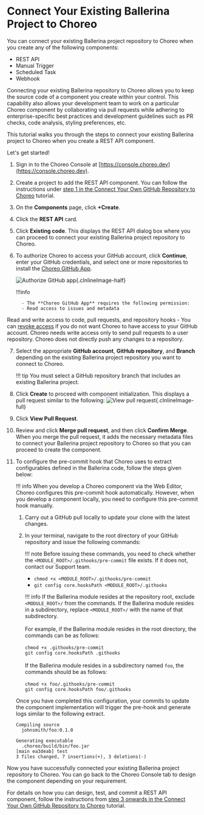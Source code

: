 # Connect Your Existing Ballerina Project to Choreo

You can connect your existing Ballerina project repository to Choreo when you create any of the following components:

- REST API
- Manual Trigger
- Scheduled Task
- Webhook

Connecting your existing Ballerina repository to Choreo allows you to keep the source code of a component you create within your control. This capability also allows your development team to work on a particular Choreo component by collaborating via pull requests while adhering to enterprise-specific best practices and development guidelines such as PR checks, code analysis, styling preferences, etc.  

This tutorial walks you through the steps to connect your existing Ballerina project to Choreo when you create a REST API component. 

Let's get started!

1. Sign in to the Choreo Console at [https://console.choreo.dev](https://console.choreo.dev).
2. Create a project to add the REST API component. You can follow the instructions under [step 1 in the Connect Your Own GitHub Repository to Choreo](../connect-your-own-github-repository-to-choreo/#step-1-create-a-project-to-add-the-rest-api-component) tutorial.
3. On the **Components** page, click **+Create**.
4. Click the **REST API** card.
5. Click **Existing code**. This displays the REST API dialog box where you can proceed to connect your existing Ballerina project repository to Choreo.
6. To authorize Choreo to access your GitHub account, click **Continue**, enter your GitHub credentials, and select one or more repositories to install the [Choreo GitHub App](https://github.com/marketplace/choreo-apps).

    ![Authorize GitHub app](../../assets/img/tutorials/connect-existing-project/authorize-github-app.png){.cInlineImage-half}

    !!!info

         - The **Choreo GitHub App** requires the following permission:
         - Read access to issues and metadata
Read and write access to code, pull requests, and repository hooks
         - You can [revoke access](https://docs.github.com/en/authentication/keeping-your-account-and-data-secure/reviewing-your-authorized-integrations#reviewing-your-authorized-github-apps) if you do not want Choreo to have access to your GitHub account. Choreo needs write access only to send pull requests to a user repository. Choreo does not directly push any changes to a repository.

7. Select the appropriate **GitHub account**, **GitHub repository**, and **Branch** depending on the existing Ballerina project repository you want to connect to Choreo.

    !!! tip 
        You must select a GitHub repository branch that includes an existing Ballerina project.

8. Click **Create** to proceed with component initialization. This displays a pull request similar to the following:
   ![View pull request](../../assets/img/tutorials/connect-existing-project/view-pull-request.png){.cInlineImage-full}

9. Click **View Pull Request**.
10. Review and click **Merge pull request**, and then click **Confirm Merge**. 
   When you merge the pull request, it adds the necessary metadata files to connect your Ballerina project repository to Choreo so that you can proceed to create the component.

11. To configure the pre-commit hook that Choreo uses to extract configurables defined in the Ballerina code, follow the steps given below:

    !!! info
        When you develop a Choreo component via the Web Editor, Choreo configures this pre-commit hook automatically. However, when you develop a component locally, you need to configure this pre-commit hook manually.

     1. Carry out a GitHub pull locally to update your clone with the latest changes.

     2. In your terminal, navigate to the root directory of your GitHub repository and issue the following commands:

        !!! note
            Before issuing these commands, you need to check whether the `<MODULE_ROOT>/.githooks/pre-commit` file exists. If it does not, contact our Support team.

         - `chmod +x <MODULE_ROOT>/.githooks/pre-commit`
         - `git config core.hooksPath <MODULE_ROOT>/.githooks`

        !!! info
            If the Ballerina module resides at the repository root, exclude `<MODULE_ROOT>/` from the commands. If the Ballerina module resides in a subdirectory, replace `<MODULE_ROOT>/` with the name of that subdirectory.<br/><br/>For example, if the Ballerina module resides in the root directory, the commands can be as follows:<br/><br/> `chmod +x .githooks/pre-commit`<br/> `git config core.hooksPath .githooks`<br/><br/>If the Ballerina module resides in a subdirectory named `foo`, the commands should be as follows:<br/><br/> `chmod +x foo/.githooks/pre-commit`<br/>`git config core.hooksPath foo/.githooks`

     Once you have completed this configuration, your commits to update the component implementation will trigger the pre-hook and generate logs similar to the following extract.

      ```
      Compiling source
        johnsmith/foo:0.1.0

      Generating executable
        .choreo/build/bin/foo.jar
      [main ea3deab] test
      3 files changed, 7 insertions(+), 3 deletions(-)
      ```

Now you have successfully connected your existing Ballerina project repository to Choreo. You can go back to the Choreo Console tab to design the component depending on your requirement.

For details on how you can design, test, and commit a REST API component, follow the instructions from [step 3 onwards in the Connect Your Own GitHub Repository to Choreo](connect-your-own-github-repository-to-choreo/#step-3-design-the-rest-api) tutorial.
